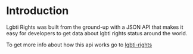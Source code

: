 # Introduction

Lgbti Rights was built from the ground-up with a JSON API that makes it easy for developers to get data about lgbti rights status around the world.

To get more info about how this api works go to [lgbti-rights](https://lgbti-rights.com)
